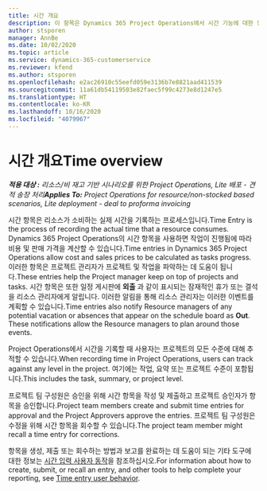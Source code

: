 ```yaml
---
title: 시간 개요
description: 이 항목은 Dynamics 365 Project Operations에서 시간 기능에 대한 정보를 제공합니다.
author: stsporen
manager: AnnBe
ms.date: 10/02/2020
ms.topic: article
ms.service: dynamics-365-customerservice
ms.reviewer: kfend
ms.author: stsporen
ms.openlocfilehash: e2ac26910c55eefd059e3136b7e8821aad411539
ms.sourcegitcommit: 11a61db54119503e82faec5f99c4273e8d1247e5
ms.translationtype: HT
ms.contentlocale: ko-KR
ms.lasthandoff: 10/16/2020
ms.locfileid: "4079967"
---
```

# <a name="time-overview"></a><span data-ttu-id="7a575-103">시간 개요</span><span class="sxs-lookup"><span data-stu-id="7a575-103">Time overview</span></span>

<span data-ttu-id="7a575-104">_**적용 대상 :** 리소스/비 재고 기반 시나리오를 위한 Project Operations, Lite 배포 - 견적 송장 처리_</span><span class="sxs-lookup"><span data-stu-id="7a575-104">_**Applies To:** Project Operations for resource/non-stocked based scenarios, Lite deployment - deal to proforma invoicing_</span></span>

<span data-ttu-id="7a575-105">시간 항목은 리소스가 소비하는 실제 시간을 기록하는 프로세스입니다.</span><span class="sxs-lookup"><span data-stu-id="7a575-105">Time Entry is the process of recording the actual time that a resource consumes.</span></span> <span data-ttu-id="7a575-106">Dynamics 365 Project Operations의 시간 항목을 사용하면 작업이 진행됨에 따라 비용 및 판매 가격을 계산할 수 있습니다.</span><span class="sxs-lookup"><span data-stu-id="7a575-106">Time entries in Dynamics 365 Project Operations allow cost and sales prices to be calculated as tasks progress.</span></span> <span data-ttu-id="7a575-107">이러한 항목은 프로젝트 관리자가 프로젝트 및 작업을 파악하는 데 도움이 됩니다.</span><span class="sxs-lookup"><span data-stu-id="7a575-107">These entries help the Project manager keep on top of projects and tasks.</span></span> <span data-ttu-id="7a575-108">시간 항목은 또한 일정 게시판에 **외출** 과 같이 표시되는 잠재적인 휴가 또는 결석을 리소스 관리자에게 알립니다. 이러한 알림을 통해 리소스 관리자는 이러한 이벤트를 계획할 수 있습니다.</span><span class="sxs-lookup"><span data-stu-id="7a575-108">Time entries also notify Resource managers of any potential vacation or absences that appear on the schedule board as **Out**. These notifications allow the Resource managers to plan around those events.</span></span>

<span data-ttu-id="7a575-109">Project Operations에서 시간을 기록할 때 사용자는 프로젝트의 모든 수준에 대해 추적할 수 있습니다.</span><span class="sxs-lookup"><span data-stu-id="7a575-109">When recording time in Project Operations, users can track against any level in the project.</span></span> <span data-ttu-id="7a575-110">여기에는 작업, 요약 또는 프로젝트 수준이 포함됩니다.</span><span class="sxs-lookup"><span data-stu-id="7a575-110">This includes the task, summary, or project level.</span></span>

<span data-ttu-id="7a575-111">프로젝트 팀 구성원은 승인을 위해 시간 항목을 작성 및 제출하고 프로젝트 승인자가 항목을 승인합니다.</span><span class="sxs-lookup"><span data-stu-id="7a575-111">Project team members create and submit time entries for approval and the Project Approvers approve the entries.</span></span> <span data-ttu-id="7a575-112">프로젝트 팀 구성원은 수정을 위해 시간 항목을 회수할 수 있습니다.</span><span class="sxs-lookup"><span data-stu-id="7a575-112">The project team member might recall a time entry for corrections.</span></span>

<span data-ttu-id="7a575-113">항목을 생성, 제출 또는 회수하는 방법과 보고를 완료하는 데 도움이 되는 기타 도구에 대한 정보는 [시간 입력 사용자 동작](ui-behavior-time.md)을 참조하십시오.</span><span class="sxs-lookup"><span data-stu-id="7a575-113">For information about how to create, submit, or recall an entry, and other tools to help complete your reporting, see [Time entry user behavior](ui-behavior-time.md).</span></span>

